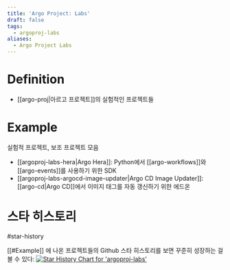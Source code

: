 ```yaml
---
title: 'Argo Project: Labs'
draft: false
tags:
  - argoproj-labs
aliases:
  - Argo Project Labs
---
```

# Definition
- [[argo-proj|아르고 프로젝트]]의 실험적인 프로젝트들


# Example 
실험적 프로젝트, 보조 프로젝트 모음
- [[argoproj-labs-hera|Argo Hera]]: Python에서 [[argo-workflows]]와 [[argo-events]]를 사용하기 위한 SDK
- [[argoproj-labs-argocd-image-updater|Argo CD Image Updater]]: [[argo-cd|Argo CD]]에서 이미지 태그를 자동 갱신하기 위한 에드온


# 스타 히스토리
#star-history

[[#Example]] 에 나온 프로젝트들의 Github 스타 히스토리를 보면 꾸준히 성장하는 걸 볼 수 있다:
[![Star History Chart for 'argoproj-labs'](https://api.star-history.com/svg?repos=argoproj-labs/hera,argoproj-labs/argocd-image-updater)](https://star-history.com/#argoproj-labs/hera&argoproj-labs/argocd-image-updater)
